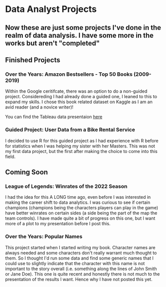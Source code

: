 # Data Analyst Projects

## Now these are just some projects I've done in the realm of data analysis. I have some more in the works but aren't "completed"

## Finished Projects
### Over the Years: Amazon Bestsellers - Top 50 Books (2009-2019)
Within the Google ceritifcate, there was an option to do a non-guided project. Considereding I had already done a guided one, I leaned to this to expand my skills. I chose this book related dataset on Kaggle as I am an avid reader (and a novice writer)! 

You can find the Tableau data presentaion [here]([https://link-url-here.org](https://public.tableau.com/views/BestSellersFromAmazon2009-2019/Dashboard1?:language=en-US&:display_count=n&:origin=viz_share_link))

### Guided Project: User Data from a Bike Rental Service
I decided to use R for this guided project as I had experience with R before for statistics when I was helping my sister with her Masters. This was not my first data project, but the first after making the choice to come into this field.

## Coming Soon
### League of Legends: Winrates of the 2022 Season
I had the idea for this A LONG time ago, even before I was interested in making the career shift to data analytics. I was curious to see if certain champions (champions being the characters players can play in the game) have better winrates on certain sides (a side being the part of the map the team controls). I have made quite a bit of progress on this one, but I want more of a plot to my presentation before I post this.
### Over the Years: Popular Names
This project started when I started writing my book. Character names are always needed and some characters don't really warrant much thought to them. So I thought I'd run some data and find some generic names that I could use to slightly indicate that the character with this name is not important to the story overall (i.e. something along the lines of John Smith or Jane Doe). This one is quite recent and honestly there is not much to the presentation of the results I want. Hence why I have not posted this yet.
